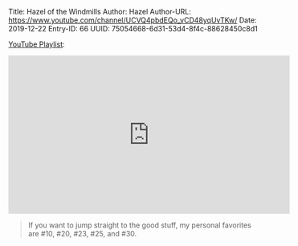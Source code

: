 Title: Hazel of the Windmills
Author: Hazel
Author-URL: https://www.youtube.com/channel/UCVQ4pbdEQo_vCD48yqUvTKw/
Date: 2019-12-22
Entry-ID: 66
UUID: 75054668-6d31-53d4-8f4c-88628450c8d1

[YouTube Playlist](https://www.youtube.com/playlist?list=PL1nN2aHbuTmIHmdxXtlOWMmd0M-FfwkIN):

<iframe width="560" height="315" src="https://www.youtube.com/embed/videoseries?list=PL1nN2aHbuTmIHmdxXtlOWMmd0M-FfwkIN" frameborder="0" allow="accelerometer; autoplay; clipboard-write; encrypted-media; gyroscope; picture-in-picture" allowfullscreen></iframe>

> If you want to jump straight to the good stuff, my personal favorites are #10, #20, #23, #25, and #30.
